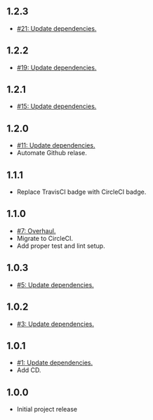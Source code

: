 ## 1.2.3
* [#21: Update dependencies.](https://github.com/haensl/json-parser/issues/21)

## 1.2.2
* [#19: Update dependencies.](https://github.com/haensl/json-parser/issues/19)

## 1.2.1
* [#15: Update dependencies.](https://github.com/haensl/json-parser/issues/16)

## 1.2.0
* [#11: Update dependencies.](https://github.com/haensl/json-parser/issues/11)
* Automate Github relase.

## 1.1.1
* Replace TravisCI badge with CircleCI badge.

## 1.1.0
* [#7: Overhaul.](https://github.com/haensl/json-parser/issues/7)
* Migrate to CircleCI.
* Add proper test and lint setup.

## 1.0.3
* [#5: Update dependencies.](https://github.com/haensl/json-parser/issues/5)

## 1.0.2
* [#3: Update dependencies.](https://github.com/haensl/json-parser/issues/3)

## 1.0.1
* [#1: Update dependencies.](https://github.com/haensl/json-parser/issues/1)
* Add CD.

## 1.0.0
* Initial project release
